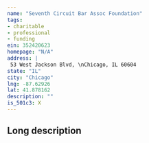 ```yaml
---
name: "Seventh Circuit Bar Assoc Foundation"
tags:
- charitable
- professional
- funding
ein: 352420623
homepage: "N/A"
address: |
 53 West Jackson Blvd, \nChicago, IL 60604
state: "IL"
city: "Chicago"
lng: -87.62926
lat: 41.878162
description: ""
is_501c3: X
---
```


## Long description


